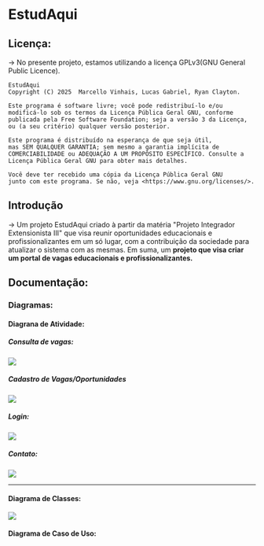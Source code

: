 # EstudAqui

## Licença:
-> No presente projeto, estamos utilizando a licença GPLv3(GNU General Public Licence).

````
EstudAqui
Copyright (C) 2025  Marcello Vinhais, Lucas Gabriel, Ryan Clayton.

Este programa é software livre; você pode redistribuí-lo e/ou
modificá-lo sob os termos da Licença Pública Geral GNU, conforme
publicada pela Free Software Foundation; seja a versão 3 da Licença,
ou (a seu critério) qualquer versão posterior.

Este programa é distribuído na esperança de que seja útil,
mas SEM QUALQUER GARANTIA; sem mesmo a garantia implícita de
COMERCIABILIDADE ou ADEQUAÇÃO A UM PROPÓSITO ESPECÍFICO. Consulte a
Licença Pública Geral GNU para obter mais detalhes.

Você deve ter recebido uma cópia da Licença Pública Geral GNU
junto com este programa. Se não, veja <https://www.gnu.org/licenses/>.

````

## Introdução
-> Um projeto EstudAqui criado à partir da matéria "Projeto Integrador Extensionista III" que visa reunir oportunidades educacionais e profissionalizantes em um só lugar, com a contribuição da sociedade para atualizar o sistema com as mesmas. Em suma, um **projeto que visa criar um portal de vagas educacionais e profissionalizantes.**

## Documentação:

### Diagramas:

#### Diagrana de Atividade:

##### Consulta de vagas:

<img src="doc/diagrams/consultaVagas.png">

##### Cadastro de Vagas/Oportunidades

<img src="doc/diagrams/cadastroOportunidades.png">

##### Login:

<img src="doc/diagrams/login.png">

##### Contato:

<img src="doc/diagrams/contato.png">

---

#### Diagrama de Classes:

<img src="doc/diagrams/classes.png">


#### Diagrama de Caso de Uso:
